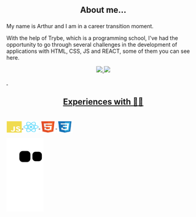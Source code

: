 <h2><p align="center"> About me...</p></h2>

My name is Arthur and I am in a career transition moment.

With the help of Trybe, which is a programming school, I've had the opportunity to go through several challenges in the development of applications with HTML, CSS, JS and REACT, some of them you can see here.

<div align="center">
  <a href="https://github.com/ArthurBMessias">
  <img height="180em" src="https://github-readme-stats.vercel.app/api?username=ArthurBMessias&show_icons=true&theme=dracula&include_all_commits=true&count_private=true"/>
  <img height="180em" src="https://github-readme-stats.vercel.app/api/top-langs/?username=ArthurBMessias&layout=compact&langs_count=7&theme=dracula"/>
</div>

&nbsp;
<h2><p align="center"> Experiences with 👨‍💻</p></h2>

<div style="display: block"><br>
  <img align="center" alt="Js" height="30" width="40" src="https://raw.githubusercontent.com/devicons/devicon/master/icons/javascript/javascript-plain.svg">
  <img align="center" alt="React" height="30" width="40" src="https://raw.githubusercontent.com/devicons/devicon/master/icons/react/react-original.svg">
  <img align="center" alt="HTML" height="30" width="40" src="https://raw.githubusercontent.com/devicons/devicon/master/icons/html5/html5-original.svg">
  <img align="center" alt="CSS" height="30" width="40" src="https://raw.githubusercontent.com/devicons/devicon/master/icons/css3/css3-original.svg">
</div>
  
 ![Snake animation](https://github.com/ArthurBMessias/ArthurBMessias/blob/output/github-contribution-grid-snake.svg)
